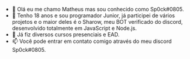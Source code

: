 - 👋 Olá eu me chamo Matheus mas sou conhecido como Sp0ck#0805.
- 👀 Tenho 18 anos e sou programador Junior, já participei de vários projetos e o maior deles é o Sharow, meu BOT verificado do discord, desenvolvido totalmente em JavaScript e Node.js.
- 🌱 Já fiz diversos cursos presenciais e EAD.
- 📫 Você pode entrar em contato comigo através do meu discord Sp0ck#0805.
